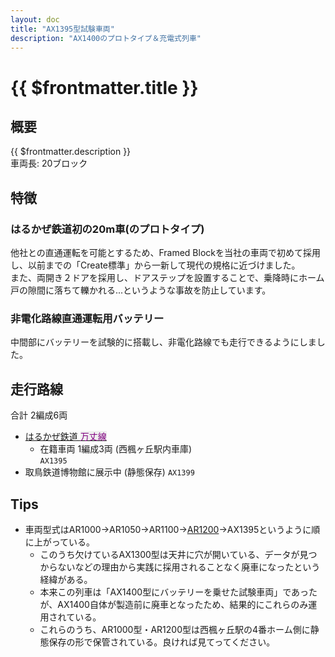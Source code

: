 ```yaml
---
layout: doc
title: "AX1395型試験車両"
description: "AX1400のプロトタイプ＆充電式列車"
---
```


# {{ $frontmatter.title }}
<!-- ![車両の写真]() -->

## 概要
{{ $frontmatter.description }}  
車両長: 20ブロック

## 特徴
### はるかぜ鉄道初の20m車(のプロトタイプ)
他社との直通運転を可能とするため、Framed Blockを当社の車両で初めて採用し、以前までの「Create標準」から一新して現代の規格に近づけました。  
また、両開き２ドアを採用し、ドアステップを設置することで、乗降時にホーム戸の隙間に落ちて轢かれる...というような事故を防止しています。
### 非電化路線直通運転用バッテリー
中間部にバッテリーを試験的に搭載し、非電化路線でも走行できるようにしました。  

## 走行路線
合計 2編成6両
- [はるかぜ鉄道 <span style="color:#800080;background-color:#efefef">万丈線</span>](/company/houbutuHG/harukaze/line/banjosen.md)
  - 在籍車両 1編成3両 (西楓ヶ丘駅内車庫)  
    `AX1395`
- 取鳥鉄道博物館に展示中 (静態保存) `AX1399`

## Tips
- 車両型式はAR1000→AR1050→AR1100→[AR1200](/company/houbutuHG/harukaze/car/old_ar/AR1200.md)→AX1395というように順に上がっている。
  - このうち欠けているAX1300型は天井に穴が開いている、データが見つからないなどの理由から実践に採用されることなく廃車になったという経緯がある。
  - 本来この列車は「AX1400型にバッテリーを乗せた試験車両」であったが、AX1400自体が製造前に廃車となったため、結果的にこれらのみ運用されている。
  - これらのうち、AR1000型・AR1200型は西楓ヶ丘駅の4番ホーム側に静態保存の形で保管されている。良ければ見てってください。